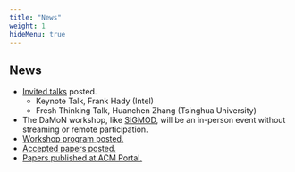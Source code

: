 ```yaml
---
title: "News"
weight: 1
hideMenu: true
---
```


## News

- [Invited talks](#invited-talks) posted.
    - Keynote Talk, Frank Hady (Intel)
    - Fresh Thinking Talk, Huanchen Zhang (Tsinghua University)
- The DaMoN workshop, like [SIGMOD](https://2023.sigmod.org/conference_format.shtml), will be an in-person event without streaming or remote participation.
- [Workshop program posted.](#workshop-program)
- [Accepted papers posted.](#accepted-papers)
- [Papers published at ACM Portal.](https://dl.acm.org/doi/proceedings/10.1145/3592980)